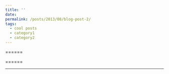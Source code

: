 ```yaml
---
title: ''
date: 
permalink: /posts/2013/08/blog-post-2/
tags:
  - cool posts
  - category1
  - category2
---
```





======


======


------
